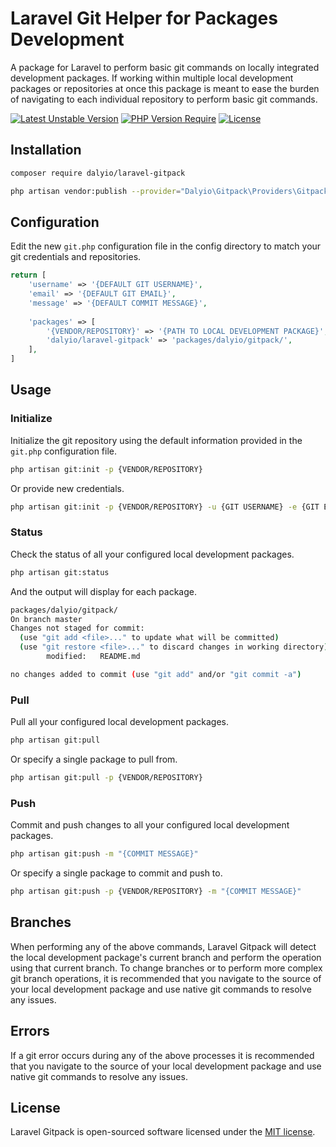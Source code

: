 # Laravel Git Helper for Packages Development

A package for Laravel to perform basic git commands on locally integrated development packages.  If working within multiple local development packages or repositories at once this package is meant to ease the burden of navigating to each individual repository to perform basic git commands.

[![Latest Unstable Version](http://poser.pugx.org/dalyio/laravel-gitpack/v/unstable)](https://packagist.org/packages/dalyio/laravel-gitpack)
[![PHP Version Require](http://poser.pugx.org/dalyio/laravel-gitpack/require/php)](https://packagist.org/packages/dalyio/laravel-gitpack)
[![License](https://poser.pugx.org/dalyio/laravel-gitpack/license)](https://packagist.org/packages/dalyio/laravel-gitpack)

## Installation

``` bash
composer require dalyio/laravel-gitpack
```

``` bash
php artisan vendor:publish --provider="Dalyio\Gitpack\Providers\GitpackServiceProvider"
```

## Configuration

Edit the new `git.php` configuration file in the config directory to match your git credentials and repositories.

```php
return [
    'username' => '{DEFAULT GIT USERNAME}',
    'email' => '{DEFAULT GIT EMAIL}',
    'message' => '{DEFAULT COMMIT MESSAGE}',
    
    'packages' => [
        '{VENDOR/REPOSITORY}' => '{PATH TO LOCAL DEVELOPMENT PACKAGE}',
        'dalyio/laravel-gitpack' => 'packages/dalyio/gitpack/',
    ],
]
```

## Usage

### Initialize

Initialize the git repository using the default information provided in the `git.php` configuration file.

``` bash
php artisan git:init -p {VENDOR/REPOSITORY}
```

Or provide new credentials.

``` bash
php artisan git:init -p {VENDOR/REPOSITORY} -u {GIT USERNAME} -e {GIT EMAIL}
```

### Status

Check the status of all your configured local development packages.

``` bash
php artisan git:status
```

And the output will display for each package.

``` bash
packages/dalyio/gitpack/
On branch master
Changes not staged for commit:
  (use "git add <file>..." to update what will be committed)
  (use "git restore <file>..." to discard changes in working directory)
        modified:   README.md

no changes added to commit (use "git add" and/or "git commit -a")
```

### Pull

Pull all your configured local development packages.

``` bash
php artisan git:pull
```

Or specify a single package to pull from.

``` bash
php artisan git:pull -p {VENDOR/REPOSITORY}
```

### Push

Commit and push changes to all your configured local development packages.

``` bash
php artisan git:push -m "{COMMIT MESSAGE}"
```

Or specify a single package to commit and push to.

``` bash
php artisan git:push -p {VENDOR/REPOSITORY} -m "{COMMIT MESSAGE}"
```

## Branches

When performing any of the above commands, Laravel Gitpack will detect the local development package's current branch and perform the operation using that current branch.  To change branches or to perform more complex git branch operations, it is recommended that you navigate to the source of your local development package and use native git commands to resolve any issues.

## Errors

If a git error occurs during any of the above processes it is recommended that you navigate to the source of your local development package and use native git commands to resolve any issues.

## License

Laravel Gitpack is open-sourced software licensed under the [MIT license](LICENSE).
